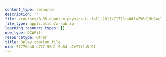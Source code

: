 ```yaml
---
content_type: resource
description: ''
file: /courses/8-05-quantum-physics-ii-fall-2013/71779ea0d74756d19b84c7e77f9a5f91_4WsMeqCKpgI.vtt
file_type: application/x-subrip
learning_resource_types: []
ocw_type: OCWFile
resourcetype: Other
title: 3play caption file
uid: 71779ea0-d747-56d1-9b84-c7e77f9a5f91
---
```

